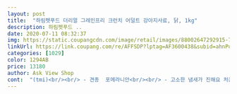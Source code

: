 ```yaml
---
layout: post 
title:  "하림펫푸드 더리얼 그레인프리 크런치 어덜트 강아지사료, 닭, 1kg" 
description: 하림펫푸드 ..
date: 2020-07-11 08:32:37 
img: https://static.coupangcdn.com/image/retail/images/88002647292915-742986b3-29cc-4384-b52e-bac4dba1e502.jpg 
linkUrl: https://link.coupang.com/re/AFFSDP?lptag=AF3600438&subid=ahnPublicAsk&pageKey=1806286511&itemId=2189213013&vendorItemId=3508985987&traceid=V0-113-623ed2dedb98faeb 
categories: [1029] 
color: 1294AB 
price: 13180 
author: Ask View Shop 
cont:  "(tmi)<br/><br/> - 견종  포메라니안<br/><br/> - 고소한 냄새가 진해요 처음엔 너무 진해서 살짝 당황스러웠는데 계속 맡다보니 맛난냄새같아요<br/><br/> - 구매가  11,014원<br/><br/> - 동그란 링모양이 강아지들의 호기심이나 식욕을 자극할거라고는 생각하지않지만 일단 기존사료들이랑 다른모양이라 제가 새로워요ㅋㅋ<br/><br/> - 보통 사료라하면 진한갈색인데 이건 다른사료들보다 색이 좀 연해요 베이지색? 무슨 차이인지는 모르겠네요<br/><br/> - 사이즈  1kg<br/><br/> - 저는 오븐베이크드랑 크런치 반반 섞여서 먹여요<br/><br/> - 제품명  하림펫푸드 어덜트 닭고기 더리얼 그레인프리<br/><br/> - 총평<br/><br/> - 포장상태  .<br/> ★★★.<br/> ★.<br/> ★<br/><br/><br/> -<br/> -<br/>ANF,나우 이렇게 먹이다가 하림에서 펫푸드나욌다해서 믿고 구매해봤어요.<br/><br/>✔단점<br/>강쥐 키우는 친구들도 저희 강아지 먹는 거 보고 맛있어 보인대요 ㅋㅋ<br/>계량컵 절실합니다<br/>계량컵이 따로 없어서 아쉬워요<br/>그래도 이걸로 바꿨어요<br/>꾸준히 급여할생각으로 정기배송을 신청했는데<br/>닭고기도 급여하게 되면 다시 이어 적을게요<br/>동글동글 시리얼 모양처럼 귀여운 하림 펫 푸드 사료로 정착했습니다!<br/>둘다 아직은 뱉지않고 불만없이 잘먹고 있구요<br/>만족해요!<br/>먼저 꼬꼬마푸들 사료로 이걸 선택했어요<br/>뭐가 좋은건지 모르겠으면<br/>밥양은 줄여서 자주 줘야겠어요^^<br/>사람도 먹을 수 있는 휴먼 그레이스 원료로만 만들어서 그런지 믿을만하더군요ㅎ<br/>사람이 봐도 맛나게 생긴 건강한 사료 추천해요!!<br/>성분많이따지는편이라 국내사료에 편견있었지만<br/>성분에대해 고민도하고 관심이생겨 공부도했는데<br/>습식을 직접만들어 겨우먹이는 상태였는데 말이에요<br/>습식이나 캔을 섞어줘도 먹다가 사료알만 뱉어내기 일쑤였어요<br/>싸면서 성분좋은 가성비사료는 없단말에 크게 공감해요<br/>싼건 싼이유가있고 비싼건 비싼이유가 있더라구요<br/>아무튼 꼬꼬마푸들은 애기라 원래 뭐든 잘먹을때여서<br/>아직 1년 6개월이 채 넘은 개린이 포메여서 다양한 사료를 먹여봤는데요,<br/>어느샌가부터 입이짧은 중년푸들이 꼬꼬마 사료를 훔쳐먹드라구요<br/>오븐베이크보다는 크런치가 향이 좀 더 진한거같아요<br/>오픈하기 편리해서 좋았고, 뜯으니까 댕댕이가 냄새맡고 바로 달려옴ㅋㅋ 근데 정말 맛있나봐요<br/>원래 먹는 속도가 엄청난 애라 작은 크기 사료들은 그냥 삼키느라 사레들린 적도 몇 번 있는 애였거든용.<br/>.<br/>ㅠ<br/>이 가격이면 쪼오금 더 보태서 그냥 지위픽을 먹일까했는데<br/>이건 여태의 국내산사료와는 다르게 많이 신경쓴느낌이라서 믿어보게됐습니다.<br/><br/>이건 패키지가 다른건지.<br/>.<br/>ㅠㅠ<br/>이전에 연어와 소고기는 급여한 적이 있기에 이번에도 믿고 골랐습니다ㅎ<br/>일단 가격대가 있는걸로 고르는게 현명하단말이 맞는거같아요<br/>일일 급여량 그램수를 보고 직접 계산을 해서<br/>입이짧은 중년푸들이랑 꼬꼬마푸들 키우고있어요<br/>입짧은 중년푸들은 기호성좋기로 소문난 비싼 고기 100%사료(지위픽,k9 등)도<br/>입짧은 첫째덕에 여태 많은 사료를 거쳐오면서<br/>잘먹는거 보니까 기분은 참좋네요<br/>전자저울에 재줘야한다는게 많.<br/>이.<br/> 번거롭네요<br/>점심저녁으로 첫날 4그릇 해치웠어요,, 과체중이라 다이어트 시켰는데 하루만에 1kg불었더라구요^^ ㅋㅋ<br/>중년푸들 몸무게 대비 사료양을 계산해보니 사료값이 ㅎㄷㄷ<br/>지금 세 가지 중에 연어를 먼저 급여하고 있어서<br/>찾아보니 박스제품에 계량컵 동봉된것도있던데<br/>쿠폰 할인가로 원 판매가보다 훨씬 저렴하게 구매했네요<br/>크런치는 냄새를 처음맡으면 고소한냄새긴한데 그게 좀 훅하고 강하게 들어와서 당황할수있는데 익숙해져요<br/>크런치로 바삭바삭한 소리가 진짜 나서 그런가 듣는 저도 배고파진다는.<br/>.<br/>ㅋㅋ<br/>하림 사료 3종류(연어, 소, 닭)를 모두 시켜봤습니다.<br/><br/>하림은 냠냠 집중해서 씹어 먹느라 급하게 먹을 일 없이 잘 먹어요<br/>하림하면 닭고기라 닭고기로!<br/>한달을 채 못넘기고 질려해서 사료에 캔을 섞어주거나<br/>" 
---
```

